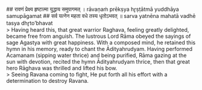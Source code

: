 <section>
<section data-markdown>
## रावणं प्रेक्ष्य हृष्टात्मा युद्धाय समुपागमत् ।
rāvaṇaṁ prēkṣya hr̥ṣṭātmā yuddhāya samupāgamat
## सर्व यत्नेन महता वधे तस्य धृतोऽभवत् ॥
sarva yatnēna mahatā vadhē tasya dhr̥to’bhavat
</section>
<section data-markdown>
> Having heard this, that great warrior Raghava, feeling greatly delighted, became free from anguish. The lustrous Lord Rāma obeyed the sayings of sage Agastya with great happiness. With a composed mind, he retained this hymn in his memory, ready to chant the Ādityahrudyam. Having performed Acamanam (sipping water thrice) and being purified, Rāma gazing at the sun with devotion, recited the hymn Ādityahrudyam thrice, then that great hero Rāghava was thrilled and lifted his bow.
</section>
<section data-markdown>
> Seeing Ravana coming to fight, He put forth all his effort with a determination to destroy Ravana.
</section>
</section>
